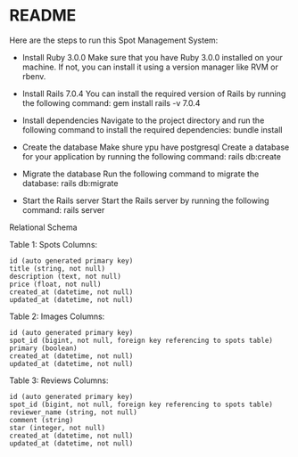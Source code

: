 # README

Here are the steps to run this Spot Management System:

- Install Ruby 3.0.0
    Make sure that you have Ruby 3.0.0 installed on your machine. If not, you can install it using a version manager like RVM or rbenv.

- Install Rails 7.0.4
    You can install the required version of Rails by running the following command:
    gem install rails -v 7.0.4

- Install dependencies
    Navigate to the project directory and run the following command to install the required dependencies:
    bundle install

- Create the database
    Make shure ypu have postgresql 
    Create a database for your application by running the following command:
    rails db:create

- Migrate the database
    Run the following command to migrate the database:
    rails db:migrate
    
- Start the Rails server
    Start the Rails server by running the following command:
    rails server

Relational Schema

Table 1: Spots
Columns:

    id (auto generated primary key)
    title (string, not null)
    description (text, not null)
    price (float, not null)
    created_at (datetime, not null)
    updated_at (datetime, not null)

Table 2: Images
Columns:

    id (auto generated primary key)
    spot_id (bigint, not null, foreign key referencing to spots table)
    primary (boolean)
    created_at (datetime, not null)
    updated_at (datetime, not null)

Table 3: Reviews
Columns:

    id (auto generated primary key)
    spot_id (bigint, not null, foreign key referencing to spots table)
    reviewer_name (string, not null)
    comment (string)
    star (integer, not null)
    created_at (datetime, not null)
    updated_at (datetime, not null)


